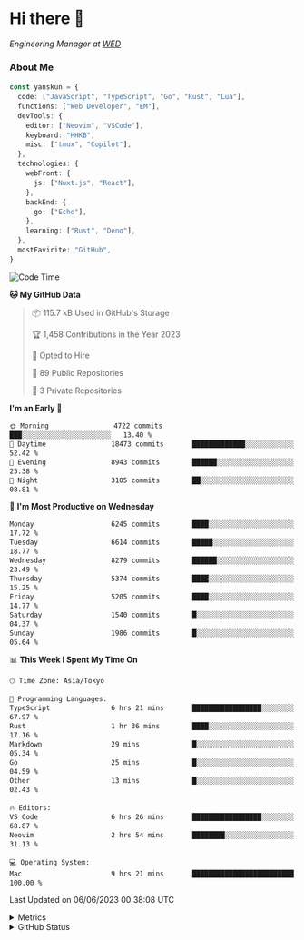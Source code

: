 # Hi there&nbsp;:wave:

<!-- ![Alt text](https://spotify-recently-played-readme.vercel.app/api?user=31kynbuubkiu3r4qh4hjuaglhfay) -->

_Engineering Manager at [WED](https://github.com/wedinc)_

### About Me

```ts
const yanskun = {
  code: ["JavaScript", "TypeScript", "Go", "Rust", "Lua"],
  functions: ["Web Developer", "EM"],
  devTools: {
    editor: ["Neovim", "VSCode"],
    keyboard: "HHKB",
    misc: ["tmux", "Copilot"],
  },
  technologies: {
    webFront: {
      js: ["Nuxt.js", "React"],
    },
    backEnd: {
      go: ["Echo"],
    },
    learning: ["Rust", "Deno"],
  },
  mostFavirite: "GitHub",
}
```

<!--START_SECTION:waka-->
![Code Time](http://img.shields.io/badge/Code%20Time-326%20hrs%2037%20mins-blue)

**🐱 My GitHub Data** 

> 📦 115.7 kB Used in GitHub's Storage 
 > 
> 🏆 1,458 Contributions in the Year 2023
 > 
> 💼 Opted to Hire
 > 
> 📜 89 Public Repositories 
 > 
> 🔑 3 Private Repositories 
 > 
**I'm an Early 🐤** 

```text
🌞 Morning                4722 commits        ███░░░░░░░░░░░░░░░░░░░░░░   13.40 % 
🌆 Daytime                18473 commits       █████████████░░░░░░░░░░░░   52.42 % 
🌃 Evening                8943 commits        ██████░░░░░░░░░░░░░░░░░░░   25.38 % 
🌙 Night                  3105 commits        ██░░░░░░░░░░░░░░░░░░░░░░░   08.81 % 
```
📅 **I'm Most Productive on Wednesday** 

```text
Monday                   6245 commits        ████░░░░░░░░░░░░░░░░░░░░░   17.72 % 
Tuesday                  6614 commits        █████░░░░░░░░░░░░░░░░░░░░   18.77 % 
Wednesday                8279 commits        ██████░░░░░░░░░░░░░░░░░░░   23.49 % 
Thursday                 5374 commits        ████░░░░░░░░░░░░░░░░░░░░░   15.25 % 
Friday                   5205 commits        ████░░░░░░░░░░░░░░░░░░░░░   14.77 % 
Saturday                 1540 commits        █░░░░░░░░░░░░░░░░░░░░░░░░   04.37 % 
Sunday                   1986 commits        █░░░░░░░░░░░░░░░░░░░░░░░░   05.64 % 
```


📊 **This Week I Spent My Time On** 

```text
🕑︎ Time Zone: Asia/Tokyo

💬 Programming Languages: 
TypeScript               6 hrs 21 mins       █████████████████░░░░░░░░   67.97 % 
Rust                     1 hr 36 mins        ████░░░░░░░░░░░░░░░░░░░░░   17.16 % 
Markdown                 29 mins             █░░░░░░░░░░░░░░░░░░░░░░░░   05.34 % 
Go                       25 mins             █░░░░░░░░░░░░░░░░░░░░░░░░   04.59 % 
Other                    13 mins             █░░░░░░░░░░░░░░░░░░░░░░░░   02.43 % 

🔥 Editors: 
VS Code                  6 hrs 26 mins       █████████████████░░░░░░░░   68.87 % 
Neovim                   2 hrs 54 mins       ████████░░░░░░░░░░░░░░░░░   31.13 % 

💻 Operating System: 
Mac                      9 hrs 21 mins       █████████████████████████   100.00 % 
```


 Last Updated on 06/06/2023 00:38:08 UTC
<!--END_SECTION:waka-->

<details>
  <summary>Metrics</summary>
  <img src="https://github.com/yanskun/yanskun/blob/main/github-metrics.svg" alt="Metrics">
</details>

<details>
  <summary>GitHub Status</summary>
  <picture>
    <source media="(prefers-color-scheme: dark)" srcset="https://raw.githubusercontent.com/yanskun/yanskun/master/profile-summary-card-output/nord_dark/0-profile-details.svg">
   <img src="https://raw.githubusercontent.com/yanskun/yanskun/master/profile-summary-card-output/default/0-profile-details.svg">
  </picture>
  <br>
  <picture>
    <source media="(prefers-color-scheme: dark)" srcset="https://raw.githubusercontent.com/yanskun/yanskun/master/profile-summary-card-output/nord_dark/1-repos-per-language.svg">
   <img src="https://raw.githubusercontent.com/yanskun/yanskun/master/profile-summary-card-output/default/1-repos-per-language.svg">
  </picture>
  <picture>
    <source media="(prefers-color-scheme: dark)" srcset="https://raw.githubusercontent.com/yanskun/yanskun/master/profile-summary-card-output/nord_dark/2-most-commit-language.svg">
   <img src="https://raw.githubusercontent.com/yanskun/yanskun/master/profile-summary-card-output/default/2-most-commit-language.svg">
  </picture>
  <br>
  <picture>
    <source media="(prefers-color-scheme: dark)" srcset="https://raw.githubusercontent.com/yanskun/yanskun/master/profile-summary-card-output/nord_dark/3-stats.svg">
   <img src="https://raw.githubusercontent.com/yanskun/yanskun/master/profile-summary-card-output/default/3-stats.svg">
  </picture>
  <picture>
    <source media="(prefers-color-scheme: dark)" srcset="https://raw.githubusercontent.com/yanskun/yanskun/master/profile-summary-card-output/nord_dark/4-productive-time.svg">
   <img src="https://raw.githubusercontent.com/yanskun/yanskun/master/profile-summary-card-output/default/4-productive-time.svg">
  </picture>
</details>
